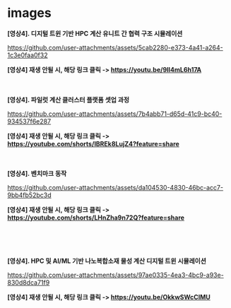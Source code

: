 # images

**[영상4]. 디지털 트윈 기반 HPC 계산 유니트 간 협력 구조 시뮬레이션**

https://github.com/user-attachments/assets/5cab2280-e373-4a41-a264-1c3e0faa0f32

**[영상4] 재생 안될 시, 해당 링크 클릭 -> https://youtu.be/9lI4mL6h17A**
<br>
<br>
<br>

**[영상4]. 파일럿 계산 클러스터 플랫폼 셋업 과정**

https://github.com/user-attachments/assets/7b4abb71-d65d-41c9-bc40-934537f6e287

**[영상4] 재생 안될 시, 해당 링크 클릭 -> https://youtube.com/shorts/IBREk8LujZ4?feature=share**
<br>
<br>
<br>

**[영상4]. 벤치마크 동작**

https://github.com/user-attachments/assets/da104530-4830-46bc-acc7-9bb4fb52bc3d

**[영상4] 재생 안될 시, 해당 링크 클릭 -> https://youtube.com/shorts/LHnZha9n72Q?feature=share**

<br>
<br>
<br>

**[영상4]. HPC 및 AI/ML 기반 나노복합소재 물성 계산 디지털 트윈 시뮬레이션**

https://github.com/user-attachments/assets/97ae0335-4ea3-4bc9-a93e-830d8dca71f9

**[영상4] 재생 안될 시, 해당 링크 클릭 -> https://youtu.be/OkkwSWcClMU**
